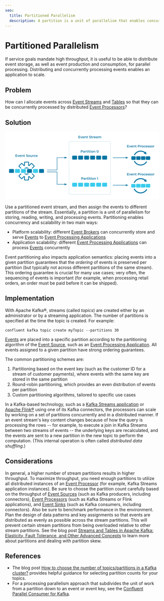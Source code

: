 ```yaml
---
seo:
  title: Partitioned Parallelism
  description: A partition is a unit of parallelism that enables concurrent reading, writing, and processing of events at scale.
---
```


# Partitioned Parallelism
If service goals mandate high throughput, it is useful to be able to distribute event storage, as well as event production and consumption, for parallel processing.
Distributing and concurrently processing events enables an application to scale.

## Problem
How can I allocate events across [Event Streams](../event-stream/event-stream.md) and [Tables](../table/state-table.md) so that they can be concurrently processed by distributed [Event Processors](../event-processing/event-processor.md)?

## Solution
![partitioned-parallelism](../img/partitioned-parallelism.svg)

Use a partitioned event stream, and then assign the events to different partitions of the stream. Essentially, a partition is a unit of parallelism for storing, reading, writing, and processing events. Partitioning enables concurrency and scalability in two main ways:

* Platform scalability: different [Event Brokers](../event-stream/event-broker.md) can concurrently store and serve [Events](../event/event.md) to [Event Processing Applications](../event-processing/event-processing-application.md)
* Application scalability: different [Event Processing Applications](../event-processing/event-processing-application.md) can process [Events](../event/event.md) concurrently

Event partitioning also impacts application semantics: placing events into a given partition guarantees that the _ordering_ of events is preserved per partition (but typically not across different partitions of the same stream). This ordering guarantee is crucial for many use cases; very often, the sequencing of events is important (for example, when processing retail orders, an order must be paid before it can be shipped).

## Implementation
With Apache Kafka®, streams (called _topics_) are created either by an administrator or by a streaming application. The number of partitions is specified at the time the topic is created. For example:

```
confluent kafka topic create myTopic --partitions 30
```

[Events](../event/event.md) are placed into a specific partition according to the partitioning algorithm of the [Event Source](../event-source/event-source.md), such as an [Event Processing Application](../event-processing/event-processing-application.md).
All events assigned to a given partition have strong ordering guarantees.

The common partitioning schemes are:

1. Partitioning based on the event key (such as the customer ID for a stream of customer payments), where events with the same key are stored in the same partition
2. Round-robin partitioning, which provides an even distribution of events per partition
3. Custom partitioning algorithms, tailored to specific use cases

In a Kafka-based technology, such as a [Kafka Streams application](https://docs.confluent.io/platform/current/streams/index.html) or [Apache Flink®](https://flink.apache.org/) using one of its Kafka connectors, the processors can scale by working on a set of partitions concurrently and in a distributed manner. If an event stream's key content changes because of how the query is processing the rows -- for example, to execute a join in Kafka Streams between two streams of events -- the underlying keys are recalculated, and the events are sent to a new partition in the new topic to perform the computation. (This internal operation is often called _distributed data shuffling_.)

## Considerations
In general, a higher number of stream partitions results in higher throughput. To maximize throughput, you need enough partitions to utilize all distributed instances of an [Event Processor](../event-processing/event-processor.md) (for example, Kafka Streams application instances).
Be sure to choose the partition count carefully based on the throughput of [Event Sources](../event-source/event-source.md) (such as Kafka producers, including connectors), [Event Processors](../event-processing/event-processor.md) (such as Kafka Streams or Flink applications), and [Event Sinks](../event-sink/event-sink.md) (such as Kafka consumers, including connectors). Also be sure to benchmark performance in the environment.
Plan the design of data patterns and key assignments so that events are distributed as evenly as possible across the stream partitions.
This will prevent certain stream partitions from being overloaded relative to other stream partitions. See the blog post [Streams and Tables in Apache Kafka: Elasticity, Fault Tolerance, and Other Advanced Concepts](https://www.confluent.io/blog/kafka-streams-tables-part-4-elasticity-fault-tolerance-advanced-concepts/) to learn more about partitions and dealing with partition skew.

## References
* The blog post [How to choose the number of topics/partitions in a Kafka cluster?](https://www.confluent.io/blog/how-choose-number-topics-partitions-kafka-cluster) provides helpful guidance for selecting partition counts for your topics.
* For a processing parallelism approach that subdivides the unit of work from a partition down to an event or event key, see the [Confluent Parallel Consumer for Kafka](https://github.com/confluentinc/parallel-consumer).
